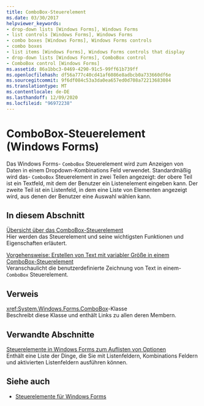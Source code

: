 ```yaml
---
title: ComboBox-Steuerelement
ms.date: 03/30/2017
helpviewer_keywords:
- drop-down lists [Windows Forms], Windows Forms
- list controls [Windows Forms], Windows Forms
- combo boxes [Windows Forms], Windows Forms controls
- combo boxes
- list items [Windows Forms], Windows Forms controls that display
- drop-down lists [Windows Forms], ComboBox control
- ComboBox control [Windows Forms]
ms.assetid: 86a1bbc3-0469-4290-91c5-99ff61b739ff
ms.openlocfilehash: df56a777c40cd41af6086e8adbcb0a733660df6e
ms.sourcegitcommit: 9f6df084c53a3da0ea657ed0d708a72213683084
ms.translationtype: MT
ms.contentlocale: de-DE
ms.lasthandoff: 12/09/2020
ms.locfileid: "96972238"
---
```

# <a name="combobox-control-windows-forms"></a>ComboBox-Steuerelement (Windows Forms)
Das Windows Forms- `ComboBox` Steuerelement wird zum Anzeigen von Daten in einem Dropdown-Kombinations Feld verwendet. Standardmäßig wird das- `ComboBox` Steuerelement in zwei Teilen angezeigt: der obere Teil ist ein Textfeld, mit dem der Benutzer ein Listenelement eingeben kann. Der zweite Teil ist ein Listenfeld, in dem eine Liste von Elementen angezeigt wird, aus denen der Benutzer eine Auswahl wählen kann.  
  
## <a name="in-this-section"></a>In diesem Abschnitt  
 [Übersicht über das ComboBox-Steuerelement](combobox-control-overview-windows-forms.md)  
 Hier werden das Steuerelement und seine wichtigsten Funktionen und Eigenschaften erläutert.  
  
 [Vorgehensweise: Erstellen von Text mit variabler Größe in einem ComboBox-Steuerelement](how-to-create-variable-sized-text-in-a-combobox-control.md)  
 Veranschaulicht die benutzerdefinierte Zeichnung von Text in einem- `ComboBox` Steuerelement.  
  
## <a name="reference"></a>Verweis  
 <xref:System.Windows.Forms.ComboBox>-Klasse  
 Beschreibt diese Klasse und enthält Links zu allen deren Membern.  
  
## <a name="related-sections"></a>Verwandte Abschnitte  
 [Steuerelemente in Windows Forms zum Auflisten von Optionen](windows-forms-controls-used-to-list-options.md)  
 Enthält eine Liste der Dinge, die Sie mit Listenfeldern, Kombinations Feldern und aktivierten Listenfeldern ausführen können.  
  
## <a name="see-also"></a>Siehe auch

- [Steuerelemente für Windows Forms](controls-to-use-on-windows-forms.md)
